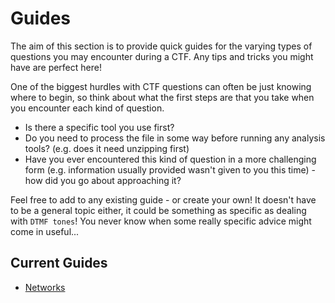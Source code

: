 # Guides

The aim of this section is to provide quick guides for the varying types of questions you may encounter during a CTF. Any tips and tricks you might have are perfect here!

One of the biggest hurdles with CTF questions can often be just knowing where to begin, so think about what the first steps are that you take when you encounter each kind of question.
- Is there a specific tool you use first?
- Do you need to process the file in some way before running any analysis tools? (e.g. does it need unzipping first)
- Have you ever encountered this kind of question in a more challenging form (e.g. information usually provided wasn't given to you this time) - how did you go about approaching it?

Feel free to add to any existing guide - or create your own! It doesn't have to be a general topic either, it could be something as specific as dealing with `DTMF tones`! You never know when some really specific advice might come in useful...

## Current Guides
 - [Networks](https://github.com/qwerty-the-fish/cyber-team-toolkit/blob/main/guides/networks.md)
